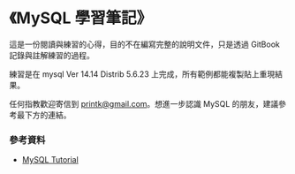 《MySQL 學習筆記》
=======

這是一份閱讀與練習的心得，目的不在編寫完整的說明文件，只是透過 GitBook 記錄與註解練習的過程。

練習是在 mysql Ver 14.14 Distrib 5.6.23 上完成，所有範例都能複製貼上重現結果。

任何指教歡迎寄信到 printk@gmail.com。想進一步認識 MySQL 的朋友，建議參考最下方的連結。

### 參考資料

* [MySQL Tutorial](http://www.tutorialspoint.com/mysql/)